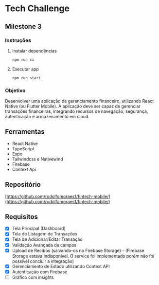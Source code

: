 # Tech Challenge

## Milestone 3

### Instruções

1. Instalar dependências

   ```bash
   npm run ci
   ```

2. Executar app

   ```bash
   npm run start
   ```

### Objetivo

Desenvolver uma aplicação de gerenciamento financeiro, utilizando React Native (ou Flutter Mobile). A aplicação deve ser capaz de gerenciar transações financeiras, integrando recursos de navegação, segurança, autenticação e armazenamento em cloud.

## Ferramentas

- React Native
- TypeScript
- Expo
- Tailwindcss e Nativewind
- Firebase
- Context Api

## Repositório

[https://github.com/rodolfomoraes1/fintech-mobile/](https://github.com/rodolfomoraes1/fintech-mobile/)

## Requisitos

- [x] Tela Principal (Dashboard)
- [x] Tela de Listagem de Transações
- [x] Tela de Adicionar/Editar Transação
- [x] Validação Avançada de campos
- [x] Upload de Recibos (salvando-os no Firebase Storage) - (Firebase Storage estava indisponível. O service foi implementado porém não foi possível concluir a integração)
- [x] Gerenciamento de Estado utilizando Context API
- [x] Autenticação com Firebase
- [ ] Gráfico com insights
